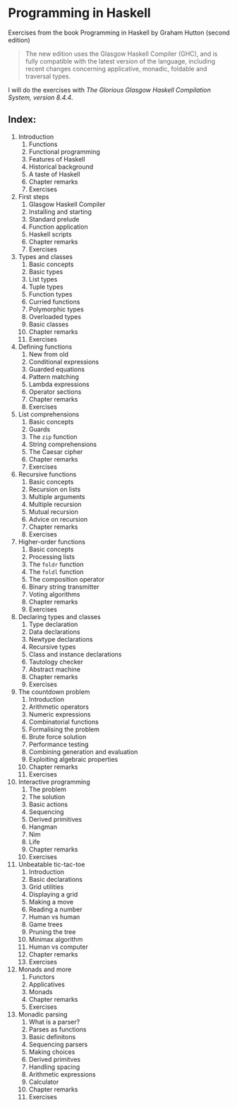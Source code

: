 # Programming in Haskell

Exercises from the book Programming in Haskell by Graham Hutton (second edition)

> The new edition uses the Glasgow Haskell Compiler (GHC), and is fully compatible with the latest version of the language, including recent changes concerning applicative, monadic, foldable and traversal types.

I will do the exercises with 
*The Glorious Glasgow Haskell Compilation System, version 8.4.4*.

## Index:

1. Introduction
    1. Functions
    1. Functional programming
    1. Features of Haskell
    1. Historical background
    1. A taste of Haskell
    1. Chapter remarks
    1. Exercises
2. First steps
    1. Glasgow Haskell Compiler
    1. Installing and starting
    1. Standard prelude
    1. Function application
    1. Haskell scripts
    1. Chapter remarks
    1. Exercises
3. Types and classes
    1. Basic concepts
    1. Basic types
    1. List types
    1. Tuple types
    1. Function types
    1. Curried functions
    1. Polymorphic types
    1. Overloaded types
    1. Basic classes
    1. Chapter remarks
    1. Exercises
4. Defining functions
    1. New from old
    1. Conditional expressions
    1. Guarded equations
    1. Pattern matching
    1. Lambda expressions
    1. Operator sections
    1. Chapter remarks
    1. Exercises
5. List comprehensions
    1. Basic concepts
    1. Guards
    1. The `zip` function
    1. String comprehensions
    1. The Caesar cipher
    1. Chapter remarks
    1. Exercises
6. Recursive functions
    1. Basic concepts
    1. Recursion on lists
    1. Multiple arguments
    1. Multiple recursion
    1. Mutual recursion
    1. Advice on recursion
    1. Chapter remarks
    1. Exercises
7. Higher-order functions
    1. Basic concepts
    1. Processing lists
    1. The `foldr` function
    1. The `foldl` function
    1. The composition operator
    1. Binary string transmitter
    1. Voting algorithms
    1. Chapter remarks
    1. Exercises
8. Declaring types and classes
    1. Type declaration
    1. Data declarations
    1. Newtype declarations
    1. Recursive types
    1. Class and instance declarations
    1. Tautology checker
    1. Abstract machine
    1. Chapter remarks
    1. Exercises
9. The countdown problem
    1. Introduction
    1. Arithmetic operators
    1. Numeric expressions
    1. Combinatorial functions
    1. Formalising the problem
    1. Brute force solution
    1. Performance testing
    1. Combining generation and evaluation
    1. Exploiting algebraic properties
    1. Chapter remarks
    1. Exercises
10. Interactive programming
    1. The problem
    1. The solution
    1. Basic actions
    1. Sequencing
    1. Derived primitives
    1. Hangman
    1. Nim
    1. Life
    1. Chapter remarks
    1. Exercises
11. Unbeatable tic-tac-toe
    1. Introduction
    1. Basic declarations
    1. Grid utilities
    1. Displaying a grid
    1. Making a move
    1. Reading a number
    1. Human vs human
    1. Game trees
    1. Pruning the tree
    1. Minimax algorithm
    1. Human vs computer
    1. Chapter remarks
    1. Exercises
12. Monads and more
    1. Functors
    1. Applicatives
    1. Monads
    1. Chapter remarks
    1. Exercises
13. Monadic parsing
    1. What is a parser?
    1. Parses as functions
    1. Basic definitons
    1. Sequencing parsers
    1. Making choices
    1. Derived primitves
    1. Handling spacing
    1. Arithmetic expressions
    1. Calculator
    1. Chapter remarks
    1. Exercises

